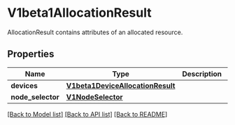 # V1beta1AllocationResult

AllocationResult contains attributes of an allocated resource.
## Properties
Name | Type | Description | Notes
------------ | ------------- | ------------- | -------------
**devices** | [**V1beta1DeviceAllocationResult**](V1beta1DeviceAllocationResult.md) |  | [optional] 
**node_selector** | [**V1NodeSelector**](V1NodeSelector.md) |  | [optional] 

[[Back to Model list]](../README.md#documentation-for-models) [[Back to API list]](../README.md#documentation-for-api-endpoints) [[Back to README]](../README.md)


